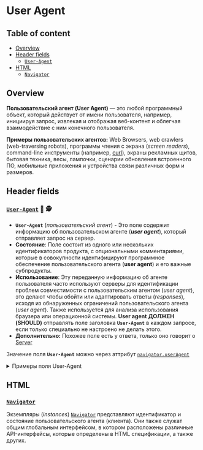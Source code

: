 # User Agent

## Table of content

- [Overview](#overview)
- [Header fields](#header-fields)
  - [`User-Agent`](#user-agent-field)
- [HTML](#html)
  - [`Navigator`](#navigator)

## Overview

**Пользовательский агент (User Agent)** — это любой программный объект, который действует от имени пользователя, например, инициируя запрос, извлекая и отображая веб-контент и облегчая взаимодействие с ним конечного пользователя.

**Примеры пользовательских агентов:** Web Browsers, web crawlers (web-traversing robots), программы чтения с экрана (*screen readers*), command-line инструменты (например, [curl](https://curl.se/)), экраны рекламных щитов, бытовая техника, весы, лампочки, сценарии обновления встроенного ПО, мобильные приложения и устройства связи различных форм и размеров.

## Header fields

### [`User-Agent`](https://www.rfc-editor.org/rfc/rfc9110#name-user-agent) 🎩 🕵️ <a id="user-agent-field"></a>

- **`User-Agent`** (*пользовательский агент*) - Это поле содержит информацию об пользовательском агенте (***user agent***), который отправляет запрос на сервер.
- **Состояние**: Поле состоит из одного или нескольких идентификаторов продукта, с опциональными комментариями, которые в совокупности идентифицируют программное обеспечение пользовательского агента (**user agent**) и его важные субпродукты.
- **Использование**: Эту переданную информацию об агенте пользователя часто используют серверы для идентификации проблем совместимости с пользовательским агентом (*user agent*), это делают чтобы обойти или адаптировать ответы (*responses*), исходя из обнаруженных ограничений пользовательского агента (*user agent*). Также используется для анализа использования браузера или операционной системы. **User agent** **ДОЛЖЕН (SHOULD)** отправлять поле заголовка **`User-Agent`** в каждом запросе, если только специально не настроено не делать этого.
- **Дополнительно:** Похожее поле есть у ответа, только оно говорит о [Server](https://www.rfc-editor.org/rfc/rfc9110#name-server)

Значение поля **`User-Agent`** можно через аттрибут [`navigator.userAgent`](https://html.spec.whatwg.org/multipage/system-state.html#dom-navigator-useragent)

<details>
<summary>Примеры поля User-Agent</summary>
<p>

```
User-Agent: Mozilla/5.0 (Windows NT 10.0; Win64; x64) AppleWebKit/537.36 (KHTML, like Gecko) Chrome/122.0.0.0 Safari/537.36 Edg/122.0.0.0 - **Edge Browser**
```

```
 User-Agent: curl/8.4.0 - **CURL**
```

```
User-Agent: HTTPie - **HTTPie**
```

```
User-Agent: PostmanRuntime/7.36.3 - **Postman**
```

```
User-Agent:
Mozilla/5.0 (Windows NT 10.0; Win64; x64) AppleWebKit/537.36 (KHTML, like Gecko) Code/1.87.0 Chrome/118.0.5993.159 Electron/27.3.2 Safari/537.36 - **VSCode**

```

</p>
</details>

## HTML

### [`Navigator`](https://html.spec.whatwg.org/multipage/system-state.html#navigator)

Экземпляры (*instances*) [`Navigator`](https://html.spec.whatwg.org/multipage/system-state.html#navigator) представляют идентификатор и состояние пользовательского агента (клиента). Они также служат общим глобальным интерфейсом, в котором расположены различные API-интерфейсы, которые определены в HTML спецификации, а также других.
